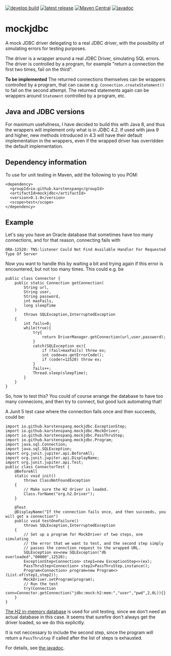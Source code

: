 [![develop build](https://github.com/karstenspang/mockjdbc/actions/workflows/maven.yml/badge.svg?branch=develop)](https://github.com/karstenspang/mockjdbc/actions/workflows/maven.yml?query=branch%3Adevelop)
[![latest release](https://img.shields.io/github/v/release/karstenspang/mockjdbc?sort=semver)](https://github.com/karstenspang/mockjdbc/releases)
[![Maven Central](https://maven-badges.herokuapp.com/maven-central/io.github.karstenspang/mockjdbc/badge.svg)](https://maven-badges.herokuapp.com/maven-central/io.github.karstenspang/mockjdbc)
[![javadoc](https://javadoc.io/badge2/io.github.karstenspang/mockjdbc/javadoc.svg)](https://javadoc.io/doc/io.github.karstenspang/mockjdbc)

# mockjdbc
A mock JDBC driver delegating to a real JDBC driver, with the
possibility of simulating errors for testing purposes.

The driver is a wrapper around a real JDBC Driver, simulating SQL errors.
The driver is controlled by a program, for example
"return a connection the first two times, fail on the third".

**To be implemented**
The returned connections themselves can be wrappers controlled by
a program, that can cause e.g. `Connection.createStatement()`
to fail on the second attempt. The returned statements again
can be wrappers around `Statement` controlled by a program, etc.

## Java and JDBC versions
For maximum usefullness,
I have decided to build this with Java 8, and thus the wrappers
will implement only what is in JDBC 4.2. If used with java 9 and
higher, new methods introduced in 4.3 will have their default
implementation in the wrappers, even if the wrapped driver has
overridden the default implementation.

## Dependency information
To use for unit testing in Maven, add the following to you POM:
```
<dependency>
  <groupId>io.github.karstenspang</groupId>
  <artifactId>mockjdbc</artifactId>
  <version>0.1.0</version>
  <scope>test</scope>
</dependency>
```
## Example
Let's say you have an Oracle database that sometimes have too many
connections, and for that reason, connecting fails with
```
ORA-12520: TNS:listener Could Not Find Available Handler For Requested Type Of Server
```
Now you want to handle this by waiting a bit and trying again if this error
is encountered, but not too many times. This could e.g. be
```
public class Connector {
    public static Connection getConnection(
        String url,
        String user,
        String password,
        int maxFails,
        long sleepTime
    )
        throws SQLException,InterruptedException
    {
        int fails=0;
        while(true){
            try{
                return DriverManager.getConnection(url,user,password);
            }
            catch(SQLException ex){
                if (fail>maxFails) throw ex;
                int code=ex.getErrorCode();
                if (code!=12520) throw ex;
            }
            fails++;
            Thread.sleep(sleepTime);
        }
    }
}
```
So, how to test this? You could of course arrange the database to have too
many connecions, and then try to connect, but good luck automating that!

A Junit 5 test case where the connection fails once and then
succeeds, could be:
```
import io.github.karstenspang.mockjdbc.ExceptionStep;
import io.github.karstenspang.mockjdbc.MockDriver;
import io.github.karstenspang.mockjdbc.PassThruStep;
import io.github.karstenspang.mockjdbc.Program;
import java.sql.Connection;
import java.sql.SQLException;
import org.junit.jupiter.api.BeforeAll;
import org.junit.jupiter.api.DisplayName;
import org.junit.jupiter.api.Test;
public class ConnectorTest {
    @BeforeAll
    static void init()
        throws ClassNotFoundException
    {
        // Make sure the H2 driver is loaded.
        Class.forName("org.h2.Driver");
    }
    
    @Test
    @DisplayName("If the connection fails once, and then succeeds, you will get a connection")
    public void testOneFailure()
        throws SQLException,InterruptedException
    {
        // Set up a program for MockDriver of two steps, one simulating
        // the error that we want to test, and the second step simply
        // passes the connction request to the wrapped URL.
        SQLException ex=new SQLException("db overloaded","00000",12520);
        ExceptionStep<Connection> step1=new ExceptionStep<>(ex);
        PassThruStep<Connection> step2=PassThruStep.instance();
        Program<Connection> program=new Program<>(List.of(step1,step2));
        MockDriver.setProgram(program);
        // Run the test
        try(Connection conn=Connector.getConnection("jdbc:mock:h2:mem:","user","pwd",2,0L)){}
    }
}
```
[The H2 in-memory database](https://www.h2database.com/)
is used for unit testing, since we don't need
an actual database in this case. It seems that surefire don't always get
the driver loaded, so we do this explicitly.

It is not neccessary to include the second step, since the program will
return a `PassThruStep` if called after the list of steps is exhausted.

For details, see [the javadoc](https://javadoc.io/doc/io.github.karstenspang/mockjdbc).
